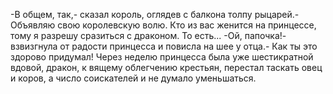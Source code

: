   -В общем, так,- сказал король, оглядев с балкона толпу рыцарей.- Объявляю свою королевскую волю. Кто из вас женится на принцессе, тому я разрешу сразиться с драконом. То есть...
-Ой, папочка!- взвизгнула от радости принцесса и повисла на шее у отца.- Как ты это здорово придумал!
Через неделю принцесса была уже шестикратной вдовой, дракон, к вящему облегчению крестьян, перестал таскать овец и коров, а число соискателей и не думало уменьшаться.    